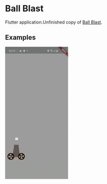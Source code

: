 
# Ball Blast

Flutter application.Unfinished copy of [Ball Blast](https://play.google.com/store/apps/details?id=com.nomonkeys.ballblast&hl=ru).

## Examples

<p>
  <img width="205px" alt="Example" src="https://raw.githubusercontent.com/Goraerushenko/Ball-Blast/master/screenshots/example.gif"/>
</p>


